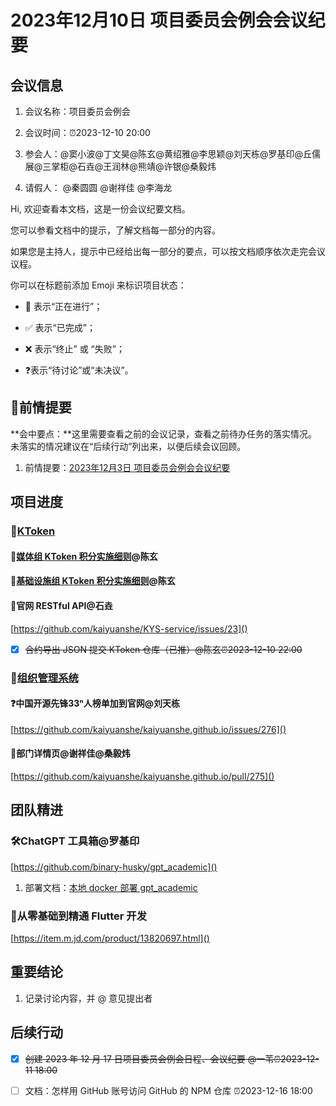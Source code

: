 # 2023年12月10日 项目委员会例会会议纪要

## 会议信息

1. 会议名称：项目委员会例会

2. 会议时间：⏰2023-12-10 20:00

3. 参会人：@窦小波@丁文昊@陈玄@黄绍雅@李思颖@刘天栋@罗基印@丘儒展@三掌柜@石垚@王润林@熊靖@许银@桑毅炜

4. 请假人： @秦圆圆  @谢祥佳  @李海龙

<div class="callout">

Hi, 欢迎查看本文档，这是一份会议纪要文档。

您可以参看文档中的提示，了解文档每一部分的内容。

如果您是主持人，提示中已经给出每一部分的要点，可以按文档顺序依次走完会议议程。



你可以在标题前添加 Emoji 来标识项目状态：

- 🚧 表示“正在进行”；

- ✅ 表示“已完成”；

- ❌ 表示“终止” 或 “失败”；

- ❓表示“待讨论”或“未决议”。

</div>

## 📄前情提要

<div class="callout">

**会中要点：**这里需要查看之前的会议记录，查看之前待办任务的落实情况。未落实的情况建议在“后续行动”列出来，以便后续会议回顾。

</div>

1. 前情提要：[2023年12月3日 项目委员会例会会议纪要](https://kaiyuanshe.feishu.cn/wiki/GbyuwBc25iQ7LKkqNFUcql82nfb?from=from_copylink)

## 项目进度

### 🚧[KToken](https://kaiyuanshe.feishu.cn/wiki/wikcnnpaFGG3anuwxIfsp4M9c0c)

#### 🚧[媒体组 KToken 积分实施细则](https://kaiyuanshe.feishu.cn/wiki/BHLXwgb6ViOVCUkaK1QcP76Enwf)@陈玄

#### 🚧[基础设施组 KToken 积分实施细则](https://kaiyuanshe.feishu.cn/wiki/Xh7cwRFNjiTEVnk7PP3cq1O6nju)@陈玄

#### 🚧官网 RESTful API@石垚

[https://github.com/kaiyuanshe/KYS-service/issues/23]()

* [x] ~~合约导出 JSON 提交 KToken 仓库（已推）@陈玄⏰2023-12-10 22:00~~

### 🚧[组织管理系统](https://kaiyuanshe.feishu.cn/wiki/VpY9wRitDiiObVkNsXycWP3Gnmf)

#### ❓中国开源先锋33ⁿ人榜单加到官网@刘天栋

[https://github.com/kaiyuanshe/kaiyuanshe.github.io/issues/276]()

#### 🚧部门详情页@谢祥佳@桑毅炜

[https://github.com/kaiyuanshe/kaiyuanshe.github.io/pull/275]()

## 团队精进

### 🛠ChatGPT 工具箱@罗基印

[https://github.com/binary-husky/gpt_academic]()

1. 部署文档：[本地 docker 部署 gpt\_academic ](https://kaiyuanshe.feishu.cn/wiki/EfzzwjmzbiOrPpkQI5JcUnhrn8f?from=from_copylink) 

### 📖从零基础到精通 Flutter 开发

[https://item.m.jd.com/product/13820697.html]()

## 重要结论

1. 记录讨论内容，并 @ 意见提出者



## 后续行动

* [x] ~~创建 2023 年 12 月 17 日项目委员会例会日程、会议纪要 @一苇⏰2023-12-11 18:00~~

* [ ] 文档：怎样用 GitHub 账号访问 GitHub 的 NPM 仓库   ⏰2023-12-16 18:00



